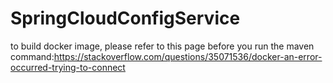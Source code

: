 # SpringCloudConfigService
to build docker image, please refer to this page before you run the maven command:https://stackoverflow.com/questions/35071536/docker-an-error-occurred-trying-to-connect
